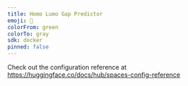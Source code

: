 ```yaml
---
title: Homo Lumo Gap Predictor
emoji: 🐨
colorFrom: green
colorTo: gray
sdk: docker
pinned: false
---
```


Check out the configuration reference at https://huggingface.co/docs/hub/spaces-config-reference
